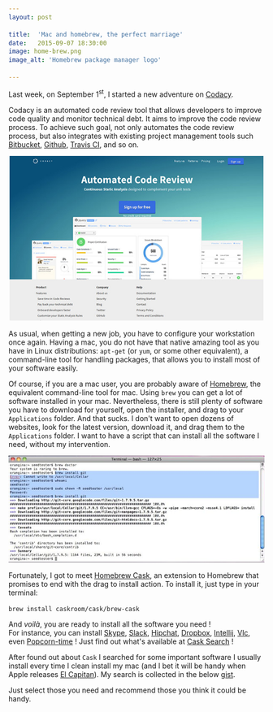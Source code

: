 ```yaml
---
layout: post

title:  'Mac and homebrew, the perfect marriage'
date:   2015-09-07 18:30:00
image: home-brew.png
image_alt: 'Homebrew package manager logo'

---
```

<span class="dropcap">L</span>ast week, on September 1<sup>st</sup>, I started a new adventure on [Codacy](https://www.codacy.com/).

Codacy is an automated code review tool that allows developers to improve code quality and monitor technical debt. It aims to improve the code review process. To achieve such goal, not only automates the code review process, but also integrates with existing project management tools such [Bitbucket](https://bitbucket.org/), [Github](https://github.com/), [Travis CI](https://travis-ci.org/), and so on.

<p align='center'><img src='/assets/img/codacy-homepage.jpg' alt='Codacy homepage' title='Codacy homepage' width='500px'/></p>

As usual, when getting a new job, you have to configure your workstation once again. Having a mac, you do not have that native amazing tool as you have in Linux distributions: `apt-get` (or `yum`, or some other equivalent), a command-line tool for handling packages, that allows you to install most of your software easily.

Of course, if you are a mac user, you are probably aware of [Homebrew](http://brew.sh/), the equivalent command-line tool for mac. Using `brew` you can get a lot of software installed in your mac. Nevertheless, there is still plenty of software you have to download for yourself, open the installer, and drag to your `Applications` folder. And that sucks. I don't want to open dozens of websites, look for the latest version, download it, and drag them to the `Applications` folder. I want to have a script that can install all the software I need, without my intervention.

<p align='center'><img src='/assets/img/brew-install-git.jpg' alt='brew install git' title='brew install git' width='600px'/></p>

Fortunately, I got to meet [Homebrew Cask](http://caskroom.io/), an extension to Homebrew that promises to end with the drag to install action. To install it, just type in your terminal:

<code>brew install caskroom/cask/brew-cask</code>

And <i>voilà</i>, you are ready to install all the software you need !
</br>
For instance, you can install [Skype](http://www.skype.com), [Slack](https://slack.com/), [Hipchat](https://www.hipchat.com/), [Dropbox](https://www.dropbox.com/), [Intellij](https://www.jetbrains.com/idea/), [Vlc](http://www.videolan.org/vlc/), even [Popcorn-time](https://popcorntime.io/) ! Just find out what's available at [Cask Search](https://caskroom.github.io/search) !

After found out about `Cask` I searched for some important software I usually install every time I clean install my mac (and I bet it will be handy when Apple releases [El Capitan](http://www.apple.com/osx/elcapitan-preview/)). My search is collected in the below [gist](https://gist.github.com/pedrorijo91/38c9b6738f0154d85cd0).

<script src="https://gist.github.com/pedrorijo91/38c9b6738f0154d85cd0.js"></script>

Just select those you need and recommend those you think it could be handy.
